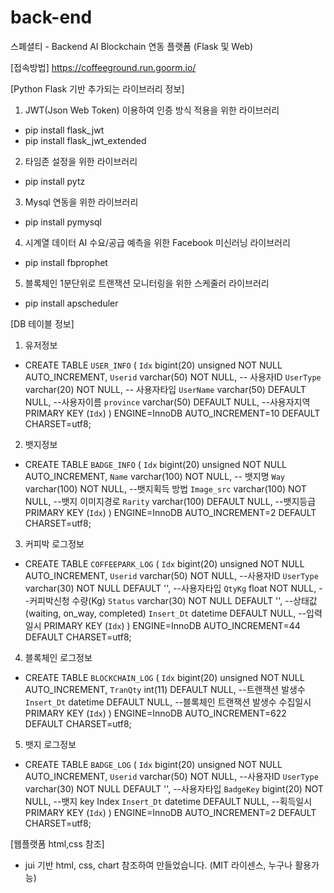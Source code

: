 # back-end
스폐셜티 - Backend AI Blockchain 연동 플랫폼 (Flask 및 Web) 

[접속방법]
https://coffeeground.run.goorm.io/


[Python Flask 기반 추가되는 라이브러리 정보]

1) JWT(Json Web Token) 이용하여 인증 방식 적용을 위한 라이브러리
- pip install flask_jwt
- pip install flask_jwt_extended

2) 타임존 설정을 위한 라이브러리
- pip install pytz

3) Mysql 연동을 위한 라이브러리
- pip install pymysql

4) 시계열 데이터 AI 수요/공급 예측을 위한 Facebook 미신러닝 라이브러리
- pip install fbprophet

5) 블록체인 1분단위로 트랜잭션 모니터링을 위한 스케줄러 라이브러리
- pip install apscheduler


[DB 테이블 정보]
1) 유저정보
- CREATE TABLE `USER_INFO` (
  `Idx` bigint(20) unsigned NOT NULL AUTO_INCREMENT,
  `Userid` varchar(50) NOT NULL, -- 사용자ID
  `UserType` varchar(20) NOT NULL, -- 사용자타입
  `UserName` varchar(50) DEFAULT NULL, --사용자이름
  `province` varchar(50) DEFAULT NULL, --사용자지역
  PRIMARY KEY (`Idx`)
) ENGINE=InnoDB AUTO_INCREMENT=10 DEFAULT CHARSET=utf8;

2) 뱃지정보
- CREATE TABLE `BADGE_INFO` (
  `Idx` bigint(20) unsigned NOT NULL AUTO_INCREMENT,
  `Name` varchar(100) NOT NULL, -- 뱃지명
  `Way` varchar(100) NOT NULL, --뱃지획득 방법
  `Image_src` varchar(100) NOT NULL, --뱃지 이미지경로
  `Rarity` varchar(100) DEFAULT NULL, --뱃지등급
  PRIMARY KEY (`Idx`)
) ENGINE=InnoDB AUTO_INCREMENT=2 DEFAULT CHARSET=utf8;

3) 커피박 로그정보
- CREATE TABLE `COFFEEPARK_LOG` (
  `Idx` bigint(20) unsigned NOT NULL AUTO_INCREMENT,
  `Userid` varchar(50) NOT NULL, --사용자ID
  `UserType` varchar(30) NOT NULL DEFAULT '', --사용자타입
  `QtyKg` float NOT NULL, --커피박신청 수량(Kg)
  `Status` varchar(30) NOT NULL DEFAULT '', --상태값 (waiting, on_way, completed)
  `Insert_Dt` datetime DEFAULT NULL, --입력일시
  PRIMARY KEY (`Idx`)
) ENGINE=InnoDB AUTO_INCREMENT=44 DEFAULT CHARSET=utf8;

4) 블록체인 로그정보
- CREATE TABLE `BLOCKCHAIN_LOG` (
  `Idx` bigint(20) unsigned NOT NULL AUTO_INCREMENT,
  `TranQty` int(11) DEFAULT NULL, --트랜잭션 발생수
  `Insert_Dt` datetime DEFAULT NULL, --블록체인 트랜잭션 발생수 수집일시
  PRIMARY KEY (`Idx`)
) ENGINE=InnoDB AUTO_INCREMENT=622 DEFAULT CHARSET=utf8;

5) 뱃지 로그정보
- CREATE TABLE `BADGE_LOG` (
  `Idx` bigint(20) unsigned NOT NULL AUTO_INCREMENT,
  `Userid` varchar(50) NOT NULL, --사용자ID
  `UserType` varchar(30) NOT NULL DEFAULT '', --사용자타입
  `BadgeKey` bigint(20) NOT NULL, --뱃지 key Index
  `Insert_Dt` datetime DEFAULT NULL, --획득일시
  PRIMARY KEY (`Idx`)
) ENGINE=InnoDB AUTO_INCREMENT=2 DEFAULT CHARSET=utf8;

[웹플랫폼 html,css 참조]
- jui 기반 html, css, chart 참조하여 만들었습니다. (MIT 라이센스, 누구나 활용가능)
